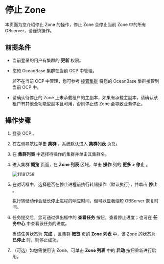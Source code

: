 # 停止 Zone

本页面为您介绍停止 Zone 的操作，停止 Zone 会停止当前 Zone 中的所有 OBserver，请谨慎操作。

## 前提条件

* 当前登录的用户有集群的 **更新** 权限。

* 您的 OceanBase 集群在当前 OCP 中管理。

  若不在当前 OCP 中管理，您可参考 [接管集群](../300.manage-a-cluster/400.take-over-a-cluster.md) 将您的 OceanBase 集群接管到当前 OCP 中。
  
* 请确认待停止的 Zone 上未承载租户的主副本，如果有承载主副本，请确认该租户有其他全功能型副本且可用，否则停止该 Zone 会导致业务停止。

## 操作步骤

1. 登录 OCP 。

2. 在左侧导航栏单击 **集群** ，系统默认进入 **集群列表** 页签。

3. 在 **集群列表** 中选择待操作的集群并单击其集群名。

4. 进入集群 **概览** 页面，在 **Zone 列表** 区域，单击 **操作** 列的 **更多 > 停止** 。

   ![11181758](https://obbusiness-private.oss-cn-shanghai.aliyuncs.com/doc/img/ocp/421/%E5%81%9C%E6%AD%A2zone.png)

5. 在对话框中，选择是否在停止进程前执行转储操作（默认执行），并单击 **停止** 。

   执行转储动作会延长停止进程的响应时间，但可以显著缩短 OBServer 恢复时间。

6. 任务提交后，您可通过弹出框中的 **查看任务** 按钮，查看停止进度；也可在 **任务中心** 中查看该任务的进度。

   当该任务状态为 **完成** ，且集群 **概览** 页的 **Zone 列表** 中，该 Zone 的状态为 **已停止** 时，则停止成功。

7. （可选）如您需使用该 Zone，可单击 **Zone 列表** 中的 **启动** 按钮重新进行启用。

